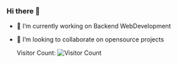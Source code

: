 ### Hi there 👋


- 🔭 I’m currently working on Backend WebDevelopment

- 👯 I’m looking to collaborate on opensource projects

  Visitor Count:
  ![Visitor Count](https://profile-counter.glitch.me/{ShivamTyagi12345}/count.svg)
